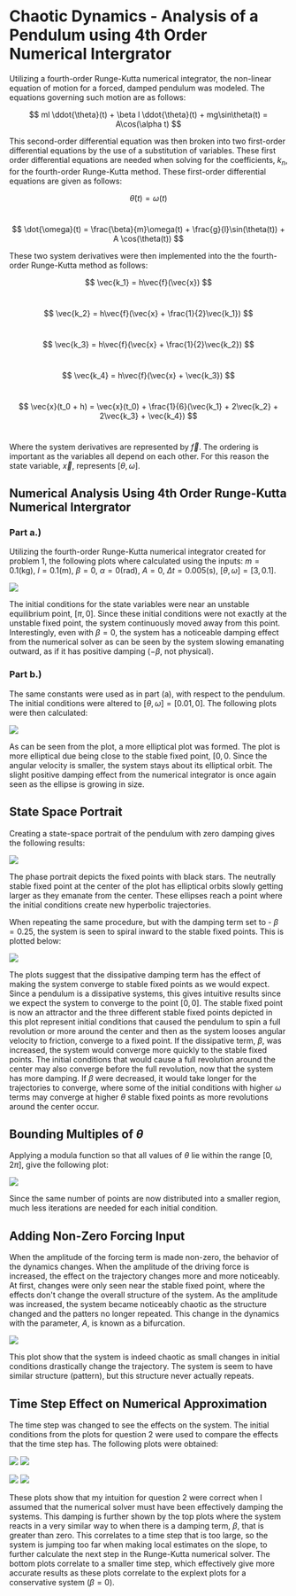 # Chaotic Dynamics - Analysis of a Pendulum using 4th Order Numerical Intergrator

Utilizing a fourth-order Runge-Kutta numerical integrator, the non-linear equation of motion for a forced, damped pendulum was modeled. The equations governing such motion are as follows: <br/>

$$
    ml \ddot{\theta}(t) + \beta l \ddot{\theta}(t) + mg\sin\theta(t) = A\cos(\alpha t)
$$ 

This second-order differential equation was then broken into two first-order differential equations by the use of a substitution of variables. These first order differential equations are needed when solving for the coefficients, $k_n$, for the fourth-order Runge-Kutta method. These first-order differential equations are given as follows: <br/>

$$
    \dot{\theta}(t) = \omega(t)
$$
<br/>

$$
    \dot{\omega}(t) = \frac{\beta}{m}\omega(t) + \frac{g}{l}\sin(\theta(t)) + A \cos(\theta(t))
$$

These two system derivatives were then implemented into the the fourth-order Runge-Kutta method as follows: <br/>

$$
    \vec{k_1} = h\vec{f}(\vec{x})
$$
<br/>

$$
    \vec{k_2} = h\vec{f}(\vec{x} + \frac{1}{2}\vec{k_1})
$$
<br/>

$$
    \vec{k_3} = h\vec{f}(\vec{x} + \frac{1}{2}\vec{k_2})
$$
<br/>

$$
    \vec{k_4} = h\vec{f}(\vec{x} + \vec{k_3})
$$
<br/>

$$
    \vec{x}(t_0 + h) = \vec{x}(t_0) + \frac{1}{6}(\vec{k_1} + 2\vec{k_2} + 2\vec{k_3} + \vec{k_4})
$$
<br/>

Where the system derivatives are represented by $\vec{f}$. The ordering is important as the variables all depend on each other. For this reason the state variable, $\vec{x}$, represents $[\theta,\omega]$.<br/>

## Numerical Analysis Using 4th Order Runge-Kutta Numerical Intergrator

### Part a.)
Utilizing the fourth-order Runge-Kutta numerical integrator created for problem 1, the following plots where calculated using the inputs: $m = 0.1$(kg), $l = 0.1$(m), $\beta = 0$, $\alpha = 0$(rad), $A = 0$, $\Delta t = 0.005$(s), $[\theta,\omega] = [3, 0.1]$. <br/>

<img src="./Images/2a.jpg" /> 
<br/>

The initial conditions for the state variables were near an unstable equilibrium point, $[\pi,0]$. Since these initial conditions were not exactly at the unstable fixed point, the system continuously moved away from this point. Interestingly, even with $\beta = 0$, the system has a noticeable damping effect from the numerical solver as can be seen by the system slowing emanating outward, as if it has positive damping ($-\beta$, not physical). <br/>

### Part b.)
The same constants were used as in part (a), with respect to the pendulum. The initial conditions were altered to $[\theta,\omega] = [0.01, 0]$. The following plots were then calculated: <br/>

<img src="./Images/2b.jpg" /> 
<br/>

As can be seen from the plot, a more elliptical plot was formed. The plot is more elliptical due being close to the stable fixed point, $[0,0$. Since the angular velocity is smaller, the system stays about its elliptical orbit. The slight positive damping effect from the numerical integrator is once again seen as the ellipse is growing in size. <br/>

## State Space Portrait
Creating a state-space portrait of the pendulum with zero damping gives the following results:

<img src="./Images/state_b0.jpg" /> 
<br/>

The phase portrait depicts the fixed points with black stars. The neutrally stable fixed point at the center of the plot has elliptical orbits slowly getting larger as they emanate from the center. These ellipses reach a point where the initial conditions create new hyperbolic trajectories. <br/>

When repeating the same procedure, but with the damping term set to - $\beta = 0.25$, the system is seen to spiral inward to the stable fixed points. This is plotted below: <br/>

<img src="./Images/state_b25.jpg" /> 
<br/>

The plots suggest that the dissipative damping term has the effect of making the system converge to stable fixed points as we would expect. Since a pendulum is a dissipative systems, this gives intuitive results since we expect the system to converge to the point $[0,0]$. The stable fixed point is now an attractor and the three different stable fixed points depicted in this plot represent initial conditions that caused the pendulum to spin a full revolution or more around the center and then as the system looses angular velocity to friction, converge to a fixed point. If the dissipative term, $\beta$, was increased, the system would converge more quickly to the stable fixed points. The initial conditions that would cause a full revolution around the center may also converge before the full revolution, now that the system has more damping. If $\beta$ were decreased, it would take longer for the trajectories to converge, where some of the initial conditions with higher $\omega$ terms may converge at higher $\theta$ stable fixed points as more revolutions around the center occur. <br/>

## Bounding Multiples of $\theta$
Applying a modula function so that all values of $\theta$ lie within the range $[0,2\pi]$, give the following plot:

<img src="./Images/state_b25_mod.jpg" /> 
<br/>

Since the same number of points are now distributed into a smaller region, much less iterations are needed for each initial condition. <br/>

## Adding Non-Zero Forcing Input
When the amplitude of the forcing term is made non-zero, the behavior of the dynamics changes. When the amplitude of the driving force is increased, the effect on the trajectory changes more and more noticeably. At first, changes were only seen near the stable fixed point, where the effects don't change the overall structure of the system. As the amplitude was increased, the system became noticeably chaotic as the structure changed and the patters no longer repeated. This change in the dynamics with the parameter, $A$, is known as a bifurcation. <br/>

<img src="./Images/forced.jpg" /> 
<br/>

This plot show that the system is indeed chaotic as small changes in initial conditions drastically change the trajectory. The system is seem to have similar structure (pattern), but this structure never actually repeats. <br/>

## Time Step Effect on Numerical Approximation
The time step was changed to see the effects on the system. The initial conditions from the plots for question 2 were used to compare the effects that the time step has. The following plots were obtained: <br/>

<img src="./Images/bigt_1.jpg" /> <img src="./Images/bigt_2.jpg" /> 
<br/>

<img src="./Images/smallt_1.jpg" /> <img src="./Images/smallt_2.jpg" /> 
<br/>

These plots show that my intuition for question 2 were correct when I assumed that the numerical solver must have been effectively damping the systems. This damping is further shown by the top plots where the system reacts in a very similar way to when there is a damping term, $\beta$, that is greater than zero. This correlates to a time step that is too large, so the system is jumping too far when making local estimates on the slope, to further calculate the next step in the Runge-Kutta numerical solver. The bottom plots correlate to a smaller time step, which effectively give more accurate results as these plots correlate to the explext plots for a conservative system ($\beta = 0$).
